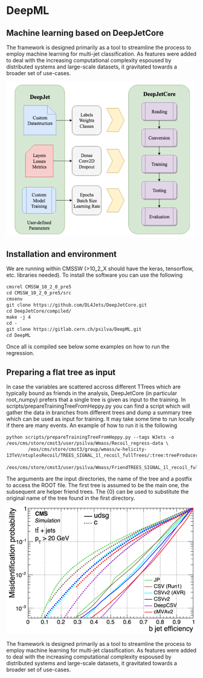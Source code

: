 # DeepML

## Machine learning based on DeepJetCore

The framework is designed primarily as a tool to streamline the process to employ machine learning for multi-jet classification. As features were added to deal with the increasing computational complexity espoused by distributed systems and large-scale datasets, it gravitated towards a broader set of use-cases.

![](images/DeepCore.png)

## Installation and environment

We are running within CMSSW (>10_2_X should have the keras, tensorflow, etc. libraries needed).
To install the software you can use the following
```
cmsrel CMSSW_10_2_0_pre5
cd CMSSW_10_2_0_pre5/src
cmsenv
git clone https://github.com/DL4Jets/DeepJetCore.git
cd DeepJetCore/compiled/
make -j 4
cd -
git clone https://gitlab.cern.ch/psilva/DeepML.git
cd DeepML
```
Once all is compiled see below some examples on how to run the regression.

## Preparing a flat tree as input

In case the variables are scattered accross different TTrees which are typically bound as friends in the analysis,
DeepJetCore (in particular root_numpy) prefers that a single tree is given as input to the training. 
In scripts/prepareTrainingTreeFromHeppy.py you can find a script which will gather the data in branches from different trees
and dump a summary tree which can be used as input for training. It may take some time to run locally if there are many events.
An example of how to run it is the following

```
python scripts/prepareTrainingTreeFromHeppy.py --tags WJets -o /eos/cms/store/cmst3/user/psilva/Wmass/Recoil_regress-data \
        /eos/cms/store/cmst3/group/wmass/w-helicity-13TeV/ntuplesRecoil/TREES_SIGNAL_1l_recoil_fullTrees/:tree:treeProducerWMass/tree.root 
        /eos/cms/store/cmst3/user/psilva/Wmass/FriendTREES_SIGNAL_1l_recoil_fullTrees/:Friends:tree_Friend_{0}.root
```

The arguments are the input directories, the name of the tree and a postfix to access the ROOT file. 
The first tree is assumed to be the main one, the subsequent are helper friend trees. The {0} can be used to substitute
the original name of the tree found in the first directory.


![](images/eff.png)


The framework is designed primarily as a tool to streamline the process to employ machine learning for multi-jet classification. As features were added to deal with the increasing computational complexity espoused by distributed systems and large-scale datasets, it gravitated towards a broader set of use-cases.

